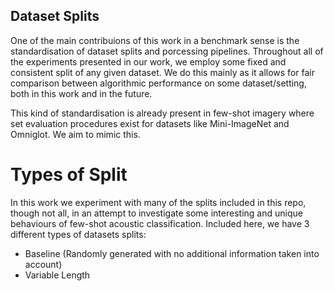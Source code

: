 ## Dataset Splits

One of the main contribuions of this work in a benchmark sense is the standardisation of dataset splits and porcessing pipelines. Throughout all of the experiments presented in our work, we employ some fixed and consistent split of any given dataset. We do this mainly as it allows for fair comparison between algorithmic performance on some dataset/setting, both in this work and in the future. 

This kind of standardisation is already present in few-shot imagery where set evaluation procedures exist for datasets like Mini-ImageNet and Omniglot. We aim to mimic this. 

# Types of Split
In this work we experiment with many of the splits included in this repo, though not all, in an attempt to investigate some interesting and unique behaviours of few-shot acoustic classification. Included here, we have 3 different types of datasets splits:
  - Baseline (Randomly generated with no additional information taken into account)
  - Variable Length 
